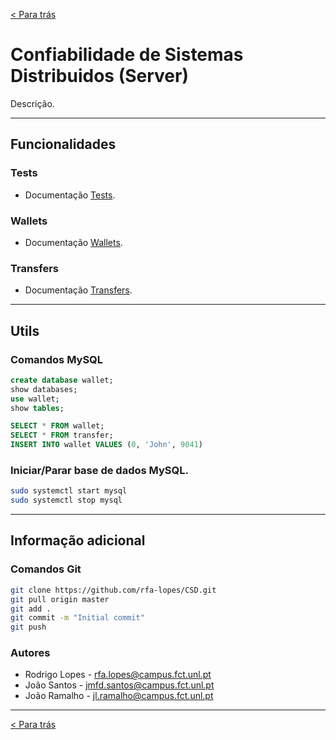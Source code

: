 [< Para trás](../README.md)
# Confiabilidade de Sistemas Distribuidos (Server)

Descrição.

---

## Funcionalidades
### Tests
* Documentação [Tests](Lib/TESTS.md).
### Wallets
* Documentação [Wallets](Lib/WALLETS.md).
### Transfers
* Documentação [Transfers](Lib/TRANSFERS.md).

---

## Utils
### Comandos MySQL
```SQL
create database wallet;
show databases;
use wallet;
show tables;

SELECT * FROM wallet;
SELECT * FROM transfer;
INSERT INTO wallet VALUES (0, 'John', 9041)
```
### Iniciar/Parar base de dados MySQL.
```bash
sudo systemctl start mysql
sudo systemctl stop mysql
```

---

## Informação adicional

### Comandos Git
```bash
git clone https://github.com/rfa-lopes/CSD.git
git pull origin master
git add .
git commit -m "Initial commit"
git push
```

### Autores
* Rodrigo Lopes - rfa.lopes@campus.fct.unl.pt
* João Santos - jmfd.santos@campus.fct.unl.pt
* João Ramalho - jl.ramalho@campus.fct.unl.pt

---

[< Para trás](../README.md)

